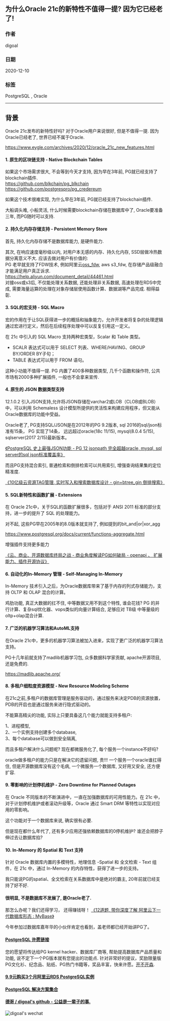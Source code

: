 ## 为什么Oracle 21c的新特性不值得一提? 因为它已经老了!     
    
### 作者    
digoal    
    
### 日期    
2020-12-10     
    
### 标签    
PostgreSQL , Oracle  
    
----    
    
## 背景    
Oracle 21c发布的新特性好吗? 对于Oracle用户来说很好, 但是不值得一提. 因为Oracle已经老了, 世界已经不属于Oracle.  
  
https://www.eygle.com/archives/2020/12/oracle_21c_new_features.html  
  
#### 1. 原生的区块链支持 - Native Blockchain Tables  
  
如果这个市场需求很大, 不会等到今天才支持, 因为早在3年前, PG就已经支持了blockchain插件.   
https://github.com/blkchain/pg_blkchain    
https://github.com/postgrespro/pg_credereum    
  
如果这个技术很难实现, 为什么早在3年前, PG就已经支持了blockchain插件.   
  
大船调头难, 小船灵活, 什么时候需要blockchain存储在数据库中了, Oracle要准备三年, 而PG随时可以支持.    
  
#### 2. 持久化内存存储支持 - Persistent Memory Store  
  
首先, 持久化内存存储不是数据库能力, 是硬件能力.   
  
其次, 在响应速度毫秒级以内, 对用户本无感的内存、持久化内存, SSD层做冷热数据分离意义不大.  应该去做对用户有价值的:   
PG 老早就支持了FDW技术, 例如阿里云[oss_fdw](https://help.aliyun.com/document_detail/44461.html), aws s3_fdw, 在存储产品级融合才能满足用户真正诉求.   
https://help.aliyun.com/document_detail/44461.html  
对接oss或s3后, 不仅能处理关系数据, 还能处理非关系数据, 高速处理在RDS中完成, 需要海量运算的处理在对象存储层使用函数计算、数据湖等产品完成. 相得益彰.   
  
#### 3. SQL的宏支持 - SQL Macro  
宏的作用在于让SQL获得进一步的概括和抽象能力，允许开发者将复杂的处理逻辑通过宏进行定义，然后在后续程序处理中可以反复引用这一定义。  
  
在 21c 中引入的 SQL Macro 支持两种宏类型，Scalar 和 Table 类型。  
- SCALR 表达式可以用于 SELECT 列表、WHERE/HAVING、GROUP BY/ORDER BY子句；  
- TABLE 表达式可以用于 FROM 语句。  
  
这种小功能不值得一提. PG 内置了400多种数据类型, 几千个函数和操作符, 公共市场有2000多种扩展插件, 一般也不会拿来宣传.   
  
#### 4. 原生的 JSON 数据类型支持  
12.1.0.2 引入JSON支持,允许将JSON存储在varchar2或LOB（CLOB或BLOB）中，可以利用 Schemaless 设计模型所提供的灵活性来构建应用程序，但又能从Oracle数据库的功能中受益。  
  
Oracle老了, PG支持SQL/JSON是在2012年的PG 9.2版本, sql 2016的sql/json标准有15条， PG 实现了14条， 远远超过oracle(18c 11/15), mysql(8.0.4 5/15), sqlserver(2017 2/15)最新版本。    
  
[《PostgreSQL 史上最强JSON功能 - PG 12 jsonpath 完全超越oracle, mysql, sql server的sql json标准覆盖率》](../202010/20201013_01.md)    
  
而且PG支持混合索引, 普通检索和倒排检索可以共用索引, 增强查询结果集的定位精准度.   
  
[《10亿级云资源TAG管理, 实时写入和搜索数据库设计 - gin+btree_gin 倒排搜索》](../202012/20201204_02.md)    
  
#### 5. SQL新特性和函数扩展 - Extensions  
在 Oracle 21c中，关于SQL的函数扩展很多，包括对于 ANSI 2011 标准的部分支持，进一步的提升了 SQL 的处理能力。  
  
对不起, 这些PG早在2005年的8.0版本就支持了, 例如提到的bit_and|or|xor_agg    
  
https://www.postgresql.org/docs/current/functions-aggregate.html  
  
增强插件支持更多能力  
  
[《云、商业、开源数据库终局之战 - 商业角度解读PG如何破局 - openapi 、 扩展能力、插件开源协议》](../202007/20200727_04.md)      
  
#### 6. 自动化的In-Memory 管理 - Self-Managing In-Memory  
In-Memory 技术引入之后，为Oracle数据库带来了基于内存的列式存储能力，支持 OLTP 和 OLAP 混合的计算。  
  
鸡肋功能, 真正大数据的扛不住, 中等数据又用不到这个特性, 谁会花钱?  PG 的并行计算、复杂sql优化器、vops类似的向量计算结合, 足够应对 TB级 中等量级的oltp+olap混合计算.  
  
#### 7. 广泛的机器学习算法和AutoML支持  
在Oracle 21c中，更多的机器学习算法被加入进来，实现了更广泛的机器学习算法支持。  
  
PG十几年前就支持了madlib机器学习包, 众多数据科学家贡献, apache开源项目, 还是免费的.   
  
https://madlib.apache.org/  
  
#### 8. 多租户细粒度资源模型 - New Resource Modeling Scheme  
在21c之前,多租户的数据库管理是服务驱动的，通过服务来决定PDB的资源放置，PDB的开启也是通过服务来进行隐式驱动的。  
  
不能算高精尖的功能, 实际上只要具备这几个能力就能支持多租户:  
  
1、进程模型,   
2、一个实例支持创建多个database,   
3、每个database可以做到安全隔离,   
  
而且多租户解决什么问题呢? 现在都微服务化了, 每个服务一个instance不好吗?  
  
oracle做多租户的能力只是在解决它的遗留问题, 贵!!! 一个服务一个oracle谁扛得住, 但是开源数据库没有这个毛病, 一个微服务一个数据库, 又好用又安全, 还方便扩容.   
  
#### 9. 零影响的计划停机维护 - Zero Downtime for Planned Outages  
在 Oracle 不同版本的不断演进中，一直在加强数据库的可用性能力。在 21c 中，对于计划停机维护或者滚动升级等，Oracle 通过 Smart DRM 等特性以实现对应用的零影响。  
  
这个功能对于一个数据库来说, 确实很有必要.  
  
但是现在都什么年代了, 还有多少应用还强依赖数据库的0停机维护? 谁还会把脖子伸过去让数据库掐?   
  
#### 10. In-Memory 的 Spatial 和 Text 支持  
针对 Oracle 数据库内置的多模特性，地理信息 -Spatial 和 全文检索 - Text 组件，在 21c 中，通过 In-Memory 的内存特性，获得了进一步的支持。  
  
我只能说PG的spatial、全文检索在关系数据库中是绝对的霸主, 20年前就已经支持了好不好.   
  
#### 很明显, 不是数据库不发展了, 是Oracle老了.   
那怎么办呢？我们还得学习， 还得赚钱呀！ [《12道题, 带你深度了解 阿里云下一代数据库形态 : MyBase》](../202012/20201210_01.md)     
  
今年参加过数据库嘉年华的小伙伴肯定也看到，盖老师都已经开始讲PG了。   
  
  
  
  
  
#### [PostgreSQL 许愿链接](https://github.com/digoal/blog/issues/76 "269ac3d1c492e938c0191101c7238216")
您的愿望将传达给PG kernel hacker、数据库厂商等, 帮助提高数据库产品质量和功能, 说不定下一个PG版本就有您提出的功能点. 针对非常好的提议，奖励限量版PG文化衫、纪念品、贴纸、PG热门书籍等，奖品丰富，快来许愿。[开不开森](https://github.com/digoal/blog/issues/76 "269ac3d1c492e938c0191101c7238216").  
  
  
#### [9.9元购买3个月阿里云RDS PostgreSQL实例](https://www.aliyun.com/database/postgresqlactivity "57258f76c37864c6e6d23383d05714ea")
  
  
#### [PostgreSQL 解决方案集合](https://yq.aliyun.com/topic/118 "40cff096e9ed7122c512b35d8561d9c8")
  
  
#### [德哥 / digoal's github - 公益是一辈子的事.](https://github.com/digoal/blog/blob/master/README.md "22709685feb7cab07d30f30387f0a9ae")
  
  
![digoal's wechat](../pic/digoal_weixin.jpg "f7ad92eeba24523fd47a6e1a0e691b59")
  

